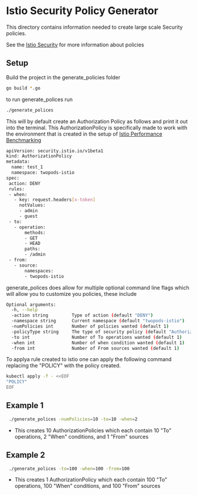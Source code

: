 
# Istio Security Policy Generator

This directory contains information needed to create large scale Security policies.

See the [Istio Security](https://istio.io/latest/docs/reference/config/security/) for more information about policies

## Setup

Build the project in the generate_policies folder

```bash
go build *.go
```
to run generate_polices run
```bash
./generate_polices
```
This will by default create an Authorization Policy as follows and print it out into the terminal. This AuthorizationPolicy is specifically made to work with the environment that is created in the setup of [Istio Performance Benchmarking](https://github.com/istio/tools/tree/master/perf/benchmark)

```bash
apiVersion: security.istio.io/v1beta1
kind: AuthorizationPolicy
metadata:
  name: test_1
  namespace: twopods-istio
spec:
 action: DENY
 rules:
 - when:
   - key: request.headers[x-token]
     notValues:
     - admin
     - guest
 - to:
   - operation:
       methods:
       - GET
       - HEAD
       paths:
       - /admin
 - from:
   - source:
       namespaces:
       - twopods-istio
```
 generate_polices does allow for multiple optional command line flags which will allow you to customize you policies, these include
```bash
Optional arguments:
  -h, --help 
  -action string         Type of action (default "DENY")
  -namespace string      Current namespace (default "twopods-istio")
  -numPolicies int       Number of policies wanted (default 1)
  -policyType string     The type of security policy (default "AuthorizationPolicy")
  -to int                Number of To operations wanted (default 1)
  -when int              Number of when condition wanted (default 1)
  -from int              Number of From sources wanted (default 1)

```
To applya rule created to istio one can apply the following command replacing the "POLICY" with the policy created.
```bash
kubectl apply -f - <<EOF
"POLICY"
EOF

```

## Example 1

```bash
 ./generate_polices -numPolicies=10 -to=10 -when=2
```

 - This creates 10 AuthorizationPolicies which each contain 10 "To" operations, 2 "When" conditions, and 1 "From" sources
## Example 2
```bash
 ./generate_polices -to=100 -when=100 -from=100
```
 - This creates 1 AuthorizationPolicy which each contain 100 "To" operations, 100 "When" conditions, and 100 "From" sources
